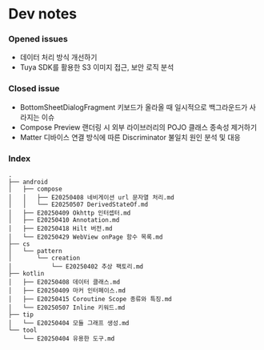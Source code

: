 # Dev notes    
### Opened issues
- 데이터 처리 방식 개선하기
- Tuya SDK를 활용한 S3 이미지 접근, 보안 로직 분석

### Closed issue
- BottomSheetDialogFragment 키보드가 올라올 때 일시적으로 백그라운드가 사라지는 이슈
- Compose Preview 랜더링 시 외부 라이브러리의 POJO 클래스 종속성 제거하기
- Matter 디바이스 연결 방식에 따른 Discriminator 불일치 원인 분석 및 대응
### Index
    .
    ├── android
    │   ├── compose
    │   │   ├── E20250408 네비게이션 url 문자열 처리.md
    │   │   └── E20250507 DerivedStateOf.md
    │   ├── E20250409 Okhttp 인터셉터.md
    │   ├── E20250410 Annotation.md
    │   ├── E20250418 Hilt 버전.md
    │   └── E20250429 WebView onPage 함수 목록.md
    ├── cs
    │   └── pattern
    │       └── creation
    │           └── E20250402 추상 팩토리.md
    ├── kotlin
    │   ├── E20250408 데이터 클래스.md
    │   ├── E20250409 마커 인터페이스.md
    │   ├── E20250415 Coroutine Scope 종류와 특징.md
    │   └── E20250507 Inline 키워드.md
    ├── tip
    │   └── E20250404 모듈 그래프 생성.md
    └── tool
        └── E20250404 유용한 도구.md
